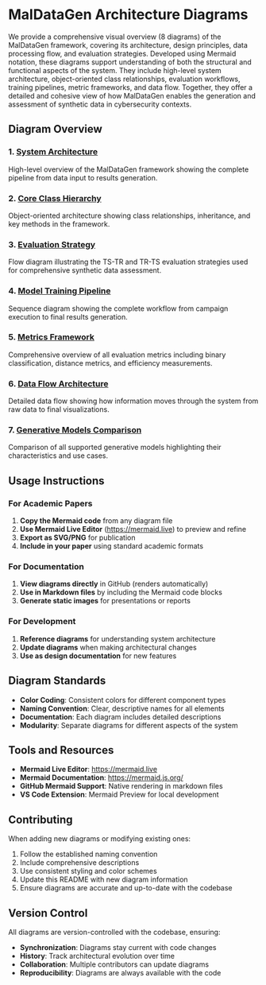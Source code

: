 # MalDataGen Architecture Diagrams

We provide a comprehensive visual overview (8 diagrams) of the MalDataGen framework, covering its architecture, design principles, data processing flow, and evaluation strategies. Developed using Mermaid notation, these diagrams support understanding of both the structural and functional aspects of the system. They include high-level system architecture, object-oriented class relationships, evaluation workflows, training pipelines, metric frameworks, and data flow. Together, they offer a detailed and cohesive view of how MalDataGen enables the generation and assessment of synthetic data in cybersecurity contexts.

## Diagram Overview

### 1. [System Architecture](01_system_architecture.md)
High-level overview of the MalDataGen framework showing the complete pipeline from data input to results generation.

### 2. [Core Class Hierarchy](02_core_class_hierarchy.md)
Object-oriented architecture showing class relationships, inheritance, and key methods in the framework.

### 3. [Evaluation Strategy](03_evaluation_strategy.md)
Flow diagram illustrating the TS-TR and TR-TS evaluation strategies used for comprehensive synthetic data assessment.

### 4. [Model Training Pipeline](04_model_training_pipeline.md)
Sequence diagram showing the complete workflow from campaign execution to final results generation.

### 5. [Metrics Framework](05_metrics_framework.md)
Comprehensive overview of all evaluation metrics including binary classification, distance metrics, and efficiency measurements.

### 6. [Data Flow Architecture](06_data_flow_architecture.md)
Detailed data flow showing how information moves through the system from raw data to final visualizations.

### 7. [Generative Models Comparison](07_generative_models_comparison.md)
Comparison of all supported generative models highlighting their characteristics and use cases.

## Usage Instructions

### For Academic Papers

1. **Copy the Mermaid code** from any diagram file
2. **Use Mermaid Live Editor** (https://mermaid.live) to preview and refine
3. **Export as SVG/PNG** for publication
4. **Include in your paper** using standard academic formats

### For Documentation

1. **View diagrams directly** in GitHub (renders automatically)
2. **Use in Markdown files** by including the Mermaid code blocks
3. **Generate static images** for presentations or reports

### For Development

1. **Reference diagrams** for understanding system architecture
2. **Update diagrams** when making architectural changes
3. **Use as design documentation** for new features

## Diagram Standards

- **Color Coding**: Consistent colors for different component types
- **Naming Convention**: Clear, descriptive names for all elements
- **Documentation**: Each diagram includes detailed descriptions
- **Modularity**: Separate diagrams for different aspects of the system

## Tools and Resources

- **Mermaid Live Editor**: https://mermaid.live
- **Mermaid Documentation**: https://mermaid.js.org/
- **GitHub Mermaid Support**: Native rendering in markdown files
- **VS Code Extension**: Mermaid Preview for local development

## Contributing

When adding new diagrams or modifying existing ones:

1. Follow the established naming convention
2. Include comprehensive descriptions
3. Use consistent styling and color schemes
4. Update this README with new diagram information
5. Ensure diagrams are accurate and up-to-date with the codebase

## Version Control

All diagrams are version-controlled with the codebase, ensuring:
- **Synchronization**: Diagrams stay current with code changes
- **History**: Track architectural evolution over time
- **Collaboration**: Multiple contributors can update diagrams
- **Reproducibility**: Diagrams are always available with the code 
